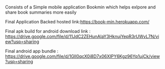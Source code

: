 Consists of a Simple mobile application Bookmin which helps exlpore and share book summaries more easily

Final Application Backed hosted link:https://book-min.herokuapp.com/

Final apk build for android download link : https://drive.google.com/file/d/11JdC2ZEHunAlaY3HknujYepR3rUWvL7N/view?usp=sharing

Final android app bundle : https://drive.google.com/file/d/1GlI0qcX0i8D7x06XIPY6Kgz96Yp1ujCk/view?usp=sharing



